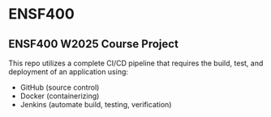 # ENSF400

## ENSF400 W2025 Course Project

This repo utilizes a complete CI/CD pipeline that requires the build, test, and deployment of an application using:

- GitHub (source control)
- Docker (containerizing)
- Jenkins (automate build, testing, verification)
